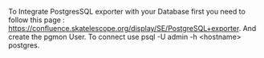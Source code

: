 To Integrate PostgresSQL exporter with your Database first you need to follow this page : https://confluence.skatelescope.org/display/SE/PostgreSQL+exporter. And create the pgmon User. To connect use psql -U admin -h \<hostname> postgres.